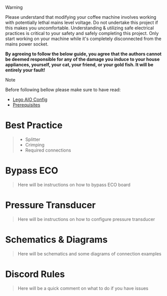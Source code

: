 >[!Warning]
> Please understand that modifying your coffee machine involves working with potentially lethal mains level voltage. Do not undertake this project if this makes you uncomfortable. Understanding & utilizing safe electrical practices is critical to your safety and safely completing this project. Only start working on your machine while it's completely disconnected from the mains power socket. 
>
>**By agreeing to follow the below guide, you agree that the authors cannot be deemed responsible for any of the damage you induce to your house appliances, yourself, your cat, your friend, or your gold fish. It will be entirely your fault!**

>[!Note]
> Before following bellow please make sure to have read:
> - [Lego AIO Config](/install/lego-guide.md)
> - [Prerequisites](install/prerequisites.md)

# Best Practice 
> - Splitter 
> - Crimping
> - Required connections

# Bypass ECO
>Here will be instructions on how to bypass ECO board

# Pressure Transducer 
>Here will be instructions on how to configure pressure transducer

# Schematics & Diagrams
>Here will be schematics and some diagrams of connection examples

# Discord Rules
>Here will be a quick comment on what to do if you have issues